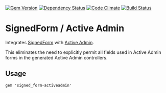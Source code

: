 [![Gem Version](https://badge.fury.io/rb/signed_form-activeadmin.png)](http://badge.fury.io/rb/signed_form-activeadmin)
[![Dependency Status](https://gemnasium.com/cschramm/signed_form-activeadmin.png)](https://gemnasium.com/cschramm/signed_form-activeadmin)
[![Code Climate](https://codeclimate.com/github/cschramm/signed_form-activeadmin.png)](https://codeclimate.com/github/cschramm/signed_form-activeadmin)
[![Build Status](https://travis-ci.org/cschramm/signed_form-activeadmin.png?branch=travis)](https://travis-ci.org/cschramm/signed_form-activeadmin)

# SignedForm / Active Admin

Integrates [SignedForm](https://github.com/erichmenge/signed_form)
with [Active Admin](http://www.activeadmin.info/).

This eliminates the need to explicitly permit all fields used in
Active Admin forms in the generated Active Admin controllers.

## Usage

    gem 'signed_form-activeadmin'
